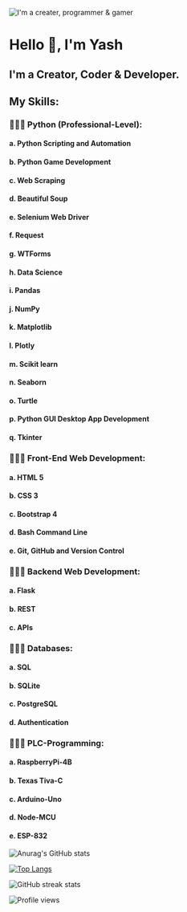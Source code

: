 ![I'm a creater, programmer & gamer](https://pbs.twimg.com/profile_banners/1465363072571232261/1648129420/600x200)

# Hello 👋, I'm Yash
## I'm a Creator, Coder & Developer.

## My Skills:
### 👨🏻‍💻 Python (Professional-Level):
####  a. Python Scripting and Automation
####  b. Python Game Development
####  c. Web Scraping
####  d. Beautiful Soup
####  e. Selenium Web Driver
####  f. Request
####  g. WTForms
####  h. Data Science
####  i. Pandas
####  j. NumPy
####  k. Matplotlib
####  l. Plotly
####  m. Scikit learn
####  n. Seaborn
####  o. Turtle
####  p. Python GUI Desktop App Development
####  q. Tkinter

### 👨🏻‍💻 Front-End Web Development:
#### a. HTML 5
#### b. CSS 3
#### c. Bootstrap 4
#### d. Bash Command Line
#### e. Git, GitHub and Version Control

### 👨🏻‍💻 Backend Web Development:
#### a. Flask
#### b. REST
#### c. APIs

### 👨🏻‍💻 Databases:
#### a. SQL
#### b. SQLite
#### c. PostgreSQL
#### d. Authentication

### 👨🏻‍💻 PLC-Programming: 
#### a. RaspberryPi-4B
#### b. Texas Tiva-C 
#### c. Arduino-Uno
#### d. Node-MCU
#### e. ESP-832

![Anurag's GitHub stats](https://github-readme-stats.vercel.app/api?username=YJ-928&theme=great-gatsby&show_icons=true)

[![Top Langs](https://github-readme-stats.vercel.app/api/top-langs/?username=YJ-928&layout=compact&theme=great-gatsby)](https://github.com/anuraghazra/github-readme-stats)

![GitHub streak stats](https://github-readme-streak-stats.herokuapp.com/?user=YJ-928&theme=great-gatsby)  

![Profile views](https://gpvc.arturio.dev/YJ-928)

